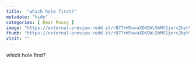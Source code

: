 ```yaml
---
title:  "which hole first?"
metadate: "hide"
categories: [ Rear Pussy ]
image: "https://external-preview.redd.it/rB77rWSwvaXDKOWLShMf2jerc2hphYOWBtkfAEKSKUc.jpg?auto=webp&s=3e1348102e6e55b2330ca8c9abedcf4500d9fa80"
thumb: "https://external-preview.redd.it/rB77rWSwvaXDKOWLShMf2jerc2hphYOWBtkfAEKSKUc.jpg?width=1080&crop=smart&auto=webp&s=e2d5d8ddd12b183081c7495ba36d32613a3991c1"
visit: ""
---
```

which hole first?
